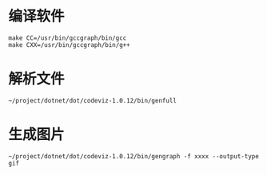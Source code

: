 # 编译软件
    make CC=/usr/bin/gccgraph/bin/gcc
    make CXX=/usr/bin/gccgraph/bin/g++

# 解析文件 
    ~/project/dotnet/dot/codeviz-1.0.12/bin/genfull

# 生成图片 
    ~/project/dotnet/dot/codeviz-1.0.12/bin/gengraph -f xxxx --output-type gif

